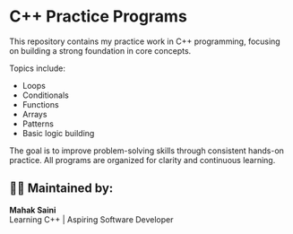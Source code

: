 # C++ Practice Programs

This repository contains my practice work in C++ programming, focusing on building a strong foundation in core concepts.

Topics include:
- Loops
- Conditionals
- Functions
- Arrays
- Patterns
- Basic logic building

The goal is to improve problem-solving skills through consistent hands-on practice. All programs are organized for clarity and continuous learning.

## 👩‍💻 Maintained by:
**Mahak Saini**  
Learning C++ | Aspiring Software Developer 
